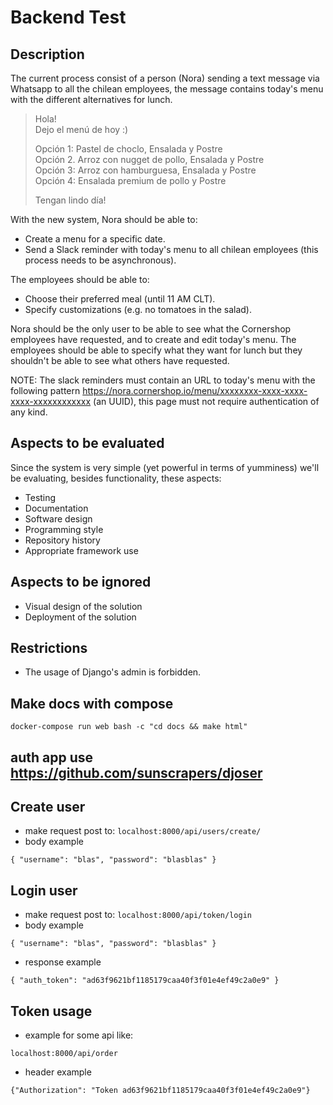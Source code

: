 # Backend Test

## Description

The current process consist of a person (Nora) sending a text message via Whatsapp to all the chilean employees, the message contains today's menu with the different alternatives for lunch. 

> Hola!  
> Dejo el menú de hoy :)
>
> Opción 1: Pastel de choclo, Ensalada y Postre  
> Opción 2. Arroz con nugget de pollo, Ensalada y Postre  
> Opción 3: Arroz con hamburguesa, Ensalada y Postre  
> Opción 4: Ensalada premium de pollo y Postre  
>
> Tengan lindo día!

With the new system, Nora should be able to:

- Create a menu for a specific date.
- Send a Slack reminder with today's menu to all chilean employees (this process needs to be asynchronous).

The employees should be able to:

- Choose their preferred meal (until 11 AM CLT).
- Specify customizations (e.g. no tomatoes in the salad).

Nora should be the only user to be able to see what the Cornershop employees have requested, and to create and edit today's menu. The employees should be able to specify what they want for lunch but they shouldn't be able to see what others have requested. 

NOTE: The slack reminders must contain an URL to today's menu with the following pattern https://nora.cornershop.io/menu/xxxxxxxx-xxxx-xxxx-xxxx-xxxxxxxxxxxx (an UUID), this page must not require authentication of any kind.

## Aspects to be evaluated

Since the system is very simple (yet powerful in terms of yumminess) we'll be evaluating, besides functionality, these aspects:

- Testing
- Documentation
- Software design
- Programming style
- Repository history
- Appropriate framework use

## Aspects to be ignored

- Visual design of the solution
- Deployment of the solution

## Restrictions

- The usage of Django's admin is forbidden.

## Make docs with compose

`
docker-compose run web bash -c "cd docs && make html"
`

## auth app use https://github.com/sunscrapers/djoser

## Create user

- make request post to:
`
localhost:8000/api/users/create/
`
- body example

`
{
	"username": "blas",
	"password": "blasblas"
}
`

## Login user

- make request post to:
`
localhost:8000/api/token/login
`
- body example

`
{
	"username": "blas",
	"password": "blasblas"
}
`
- response example

`
{
    "auth_token": "ad63f9621bf1185179caa40f3f01e4ef49c2a0e9"
}
`

## Token usage

- example for some api like:

`
localhost:8000/api/order
`

- header example

`
{"Authorization": "Token ad63f9621bf1185179caa40f3f01e4ef49c2a0e9"}
`
